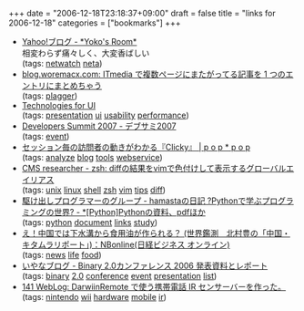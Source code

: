 +++
date = "2006-12-18T23:18:37+09:00"
draft = false
title = "links for 2006-12-18"
categories = ["bookmarks"]
+++

<ul class="delicious">
	<li>
		<div class="delicious-link"><a href="http://blogs.yahoo.co.jp/lucy_tinycafe/888580.html">Yahoo!ブログ - *Yoko's Room*</a></div>
		<div class="delicious-extended">相変わらず痛々しく、大変香ばしい</div>
		<div class="delicious-tags">(tags: <a href="http://del.icio.us/nobu666/netwatch">netwatch</a> <a href="http://del.icio.us/nobu666/neta">neta</a>)</div>
	</li>
	<li>
		<div class="delicious-link"><a href="http://blog.woremacx.com/2006/12/merge-entries-of-itmedia-with-plagger.html">blog.woremacx.com: ITmedia で複数ページにまたがってる記事を 1 つのエントリにまとめちゃう</a></div>
		<div class="delicious-tags">(tags: <a href="http://del.icio.us/nobu666/plagger">plagger</a>)</div>
	</li>
	<li>
		<div class="delicious-link"><a href="http://blog.livedoor.jp/techblog/paper/ldtech2006/">Technologies for UI</a></div>
		<div class="delicious-tags">(tags: <a href="http://del.icio.us/nobu666/presentation">presentation</a> <a href="http://del.icio.us/nobu666/ui">ui</a> <a href="http://del.icio.us/nobu666/usability">usability</a> <a href="http://del.icio.us/nobu666/performance">performance</a>)</div>
	</li>
	<li>
		<div class="delicious-link"><a href="http://www.seshop.com/event/dev/2007/">Developers Summit 2007 - デブサミ2007</a></div>
		<div class="delicious-tags">(tags: <a href="http://del.icio.us/nobu666/event">event</a>)</div>
	</li>
	<li>
		<div class="delicious-link"><a href="http://www.popxpop.com/archives/2006/12/clicky.html">セッション毎の訪問者の動きがわかる『Clicky』 | p o p * p o p</a></div>
		<div class="delicious-tags">(tags: <a href="http://del.icio.us/nobu666/analyze">analyze</a> <a href="http://del.icio.us/nobu666/blog">blog</a> <a href="http://del.icio.us/nobu666/tools">tools</a> <a href="http://del.icio.us/nobu666/webservice">webservice</a>)</div>
	</li>
	<li>
		<div class="delicious-link"><a href="http://d.hatena.ne.jp/ysano2005/20061102/1162445347">CMS researcher - zsh: diffの結果をvimで色付けして表示するグローバルエイリアス</a></div>
		<div class="delicious-tags">(tags: <a href="http://del.icio.us/nobu666/unix">unix</a> <a href="http://del.icio.us/nobu666/linux">linux</a> <a href="http://del.icio.us/nobu666/shell">shell</a> <a href="http://del.icio.us/nobu666/zsh">zsh</a> <a href="http://del.icio.us/nobu666/vim">vim</a> <a href="http://del.icio.us/nobu666/tips">tips</a> <a href="http://del.icio.us/nobu666/diff">diff</a>)</div>
	</li>
	<li>
		<div class="delicious-link"><a href="http://hamasta.g.hatena.ne.jp/hamasta/20060930">駆け出しプログラマーのグループ - hamastaの日記 ?Pythonで学ぶプログラミングの世界? - *[Python]Pythonの資料、pdfほか</a></div>
		<div class="delicious-tags">(tags: <a href="http://del.icio.us/nobu666/python">python</a> <a href="http://del.icio.us/nobu666/document">document</a> <a href="http://del.icio.us/nobu666/links">links</a> <a href="http://del.icio.us/nobu666/study">study</a>)</div>
	</li>
	<li>
		<div class="delicious-link"><a href="http://business.nikkeibp.co.jp/article/world/20061214/115674/?P=1">え！中国では下水溝から食用油が作られる？ (世界鑑測　北村豊の「中国・キタムラリポート」)：NBonline(日経ビジネス オンライン)</a></div>
		<div class="delicious-tags">(tags: <a href="http://del.icio.us/nobu666/news">news</a> <a href="http://del.icio.us/nobu666/life">life</a> <a href="http://del.icio.us/nobu666/food">food</a>)</div>
	</li>
	<li>
		<div class="delicious-link"><a href="http://0xcc.net/blog/archives/000151.html">いやなブログ - Binary 2.0カンファレンス 2006 発表資料とレポート</a></div>
		<div class="delicious-tags">(tags: <a href="http://del.icio.us/nobu666/binary">binary</a> <a href="http://del.icio.us/nobu666/2.0">2.0</a> <a href="http://del.icio.us/nobu666/conference">conference</a> <a href="http://del.icio.us/nobu666/event">event</a> <a href="http://del.icio.us/nobu666/presentation">presentation</a> <a href="http://del.icio.us/nobu666/list">list</a>)</div>
	</li>
	<li>
		<div class="delicious-link"><a href="http://wwww.vis.ne.jp/mt/archives/000673.html">141 WebLog: DarwiinRemote で使う携帯電話 IR センサーバーを作った。</a></div>
		<div class="delicious-tags">(tags: <a href="http://del.icio.us/nobu666/nintendo">nintendo</a> <a href="http://del.icio.us/nobu666/wii">wii</a> <a href="http://del.icio.us/nobu666/hardware">hardware</a> <a href="http://del.icio.us/nobu666/mobile">mobile</a> <a href="http://del.icio.us/nobu666/ir">ir</a>)</div>
	</li>
</ul>
